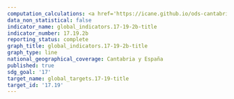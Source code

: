 ```yaml
---
computation_calculations: <a href='https://icane.github.io/ods-cantabria/assets/pdf/17.19.2b.1.pdf' target='_blank'>Se ha registrado el 100% de los nacimientos y al menos el 80% de las defunciones</a>
data_non_statistical: false
indicator_name: global_indicators.17-19-2b-title
indicator_number: 17.19.2b
reporting_status: complete
graph_title: global_indicators.17-19-2b-title
graph_type: line
national_geographical_coverage: Cantabria y España
published: true
sdg_goal: '17'
target_name: global_targets.17-19-title
target_id: '17.19'
---
```

